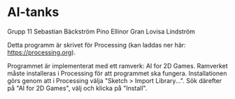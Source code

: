# AI-tanks
Grupp 11
Sebastian Bäckström Pino
Ellinor Gran
Lovisa Lindström

Detta programm är skrivet för Processing (kan laddas ner här: https://processing.org). 

Programmet är implementerat med ett ramverk: AI for 2D Games. Ramverket måste installeras i Processing för att programmet ska fungera.
Installationen görs genom att i Processing välja "Sketch > Import Library...". Sök därefter på "AI for 2D Games", välj och klicka på "Install".



